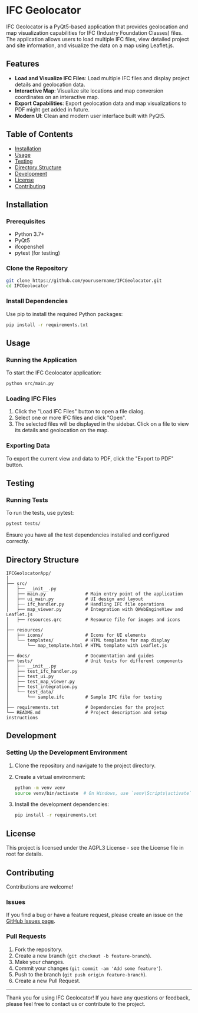 # IFC Geolocator

IFC Geolocator is a PyQt5-based application that provides geolocation and map visualization capabilities for IFC (Industry Foundation Classes) files. The application allows users to load multiple IFC files, view detailed project and site information, and visualize the data on a map using Leaflet.js.

## Features

- **Load and Visualize IFC Files**: Load multiple IFC files and display project details and geolocation data.
- **Interactive Map**: Visualize site locations and map conversion coordinates on an interactive map.
- **Export Capabilities**: Export geolocation data and map visualizations to PDF might get added in future.
- **Modern UI**: Clean and modern user interface built with PyQt5.

## Table of Contents

- [Installation](#installation)
- [Usage](#usage)
- [Testing](#testing)
- [Directory Structure](#directory-structure)
- [Development](#development)
- [License](#license)
- [Contributing](#contributing)

## Installation

### Prerequisites

- Python 3.7+
- PyQt5
- ifcopenshell
- pytest (for testing)

### Clone the Repository

```bash
git clone https://github.com/yourusername/IFCGeolocator.git
cd IFCGeolocator
```

### Install Dependencies

Use pip to install the required Python packages:

```bash
pip install -r requirements.txt
```

## Usage

### Running the Application

To start the IFC Geolocator application:

```bash
python src/main.py
```

### Loading IFC Files

1. Click the "Load IFC Files" button to open a file dialog.
2. Select one or more IFC files and click "Open".
3. The selected files will be displayed in the sidebar. Click on a file to view its details and geolocation on the map.

### Exporting Data

To export the current view and data to PDF, click the "Export to PDF" button.

## Testing

### Running Tests

To run the tests, use pytest:

```bash
pytest tests/
```

Ensure you have all the test dependencies installed and configured correctly.

## Directory Structure

```
IFCGeolocatorApp/
│
├── src/
│   ├── __init__.py
│   ├── main.py               # Main entry point of the application
│   ├── ui_main.py            # UI design and layout
│   ├── ifc_handler.py        # Handling IFC file operations
│   ├── map_viewer.py         # Integration with QWebEngineView and Leaflet.js
│   ├── resources.qrc         # Resource file for images and icons
│
├── resources/
│   ├── icons/                # Icons for UI elements
│   └── templates/            # HTML templates for map display
│       └── map_template.html # HTML template with Leaflet.js
│
├── docs/                     # Documentation and guides
├── tests/                    # Unit tests for different components
│   ├── __init__.py
│   ├── test_ifc_handler.py
│   ├── test_ui.py
│   ├── test_map_viewer.py
│   ├── test_integration.py
│   └── test_data/
│       └── sample.ifc        # Sample IFC file for testing
│
├── requirements.txt          # Dependencies for the project
└── README.md                 # Project description and setup instructions
```

## Development

### Setting Up the Development Environment

1. Clone the repository and navigate to the project directory.
2. Create a virtual environment:

   ```bash
   python -m venv venv
   source venv/bin/activate  # On Windows, use `venv\Scripts\activate`
   ```

3. Install the development dependencies:

   ```bash
   pip install -r requirements.txt
   ```

## License

This project is licensed under the AGPL3 License - see the License file in root for details.

## Contributing

Contributions are welcome!

### Issues

If you find a bug or have a feature request, please create an issue on the [GitHub Issues page](https://github.com/louistrue/pythonforifc/issues).

### Pull Requests

1. Fork the repository.
2. Create a new branch (`git checkout -b feature-branch`).
3. Make your changes.
4. Commit your changes (`git commit -am 'Add some feature'`).
5. Push to the branch (`git push origin feature-branch`).
6. Create a new Pull Request.

---

Thank you for using IFC Geolocator! If you have any questions or feedback, please feel free to contact us or contribute to the project.
